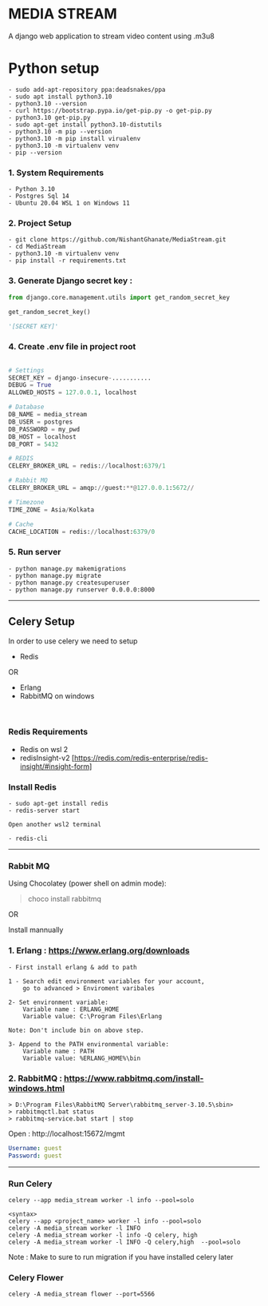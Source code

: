 # MEDIA STREAM

A django web application to stream video content using .m3u8 


# Python setup 
```
- sudo add-apt-repository ppa:deadsnakes/ppa
- sudo apt install python3.10
- python3.10 --version
- curl https://bootstrap.pypa.io/get-pip.py -o get-pip.py
- python3.10 get-pip.py
- sudo apt-get install python3.10-distutils
- python3.10 -m pip --version
- python3.10 -m pip install virualenv
- python3.10 -m virtualenv venv
- pip --version
```

### 1. System Requirements
```
- Python 3.10
- Postgres Sql 14
- Ubuntu 20.04 WSL 1 on Windows 11
```

### 2. Project Setup 
```
- git clone https://github.com/NishantGhanate/MediaStream.git
- cd MediaStream
- python3.10 -m virtualenv venv
- pip install -r requirements.txt 
```

### 3. Generate Django secret key :
```python
from django.core.management.utils import get_random_secret_key

get_random_secret_key()

'[SECRET KEY]'
```

### 4. Create .env file in project root
```python

# Settings
SECRET_KEY = django-insecure-...........
DEBUG = True
ALLOWED_HOSTS = 127.0.0.1, localhost

# Database
DB_NAME = media_stream
DB_USER = postgres
DB_PASSWORD = my_pwd
DB_HOST = localhost
DB_PORT = 5432

# REDIS
CELERY_BROKER_URL = redis://localhost:6379/1

# Rabbit MQ
CELERY_BROKER_URL = amqp://guest:**@127.0.0.1:5672//

# Timezone 
TIME_ZONE = Asia/Kolkata

# Cache
CACHE_LOCATION = redis://localhost:6379/0
```

### 5. Run server
```
- python manage.py makemigrations
- python manage.py migrate
- python manage.py createsuperuser
- python manage.py runserver 0.0.0.0:8000
```

<hr>

## Celery Setup 

In order to use celery we need to setup 

- Redis

OR 

- Erlang
- RabbitMQ on windows 

<br>

### Redis Requirements

- Redis on wsl 2
- redisInsight-v2 [https://redis.com/redis-enterprise/redis-insight/#insight-form]


### Install Redis
```
- sudo apt-get install redis
- redis-server start

Open another wsl2 terminal 

- redis-cli 
```

<hr>

### Rabbit MQ
Using Chocolatey (power shell on admin mode):
> choco install rabbitmq

OR 

Install mannually 


### 1. Erlang : https://www.erlang.org/downloads
```
- First install erlang & add to path 

1 - Search edit environment variables for your account, 
    go to advanced > Enviroment varibales

2- Set environment variable:
    Variable name : ERLANG_HOME
    Variable value: C:\Program Files\Erlang

Note: Don't include bin on above step.

3- Append to the PATH environmental variable:
    Variable name : PATH
    Variable value: %ERLANG_HOME%\bin
```

### 2. RabbitMQ : https://www.rabbitmq.com/install-windows.html
```
> D:\Program Files\RabbitMQ Server\rabbitmq_server-3.10.5\sbin>
> rabbitmqctl.bat status
> rabbitmq-service.bat start | stop
```

Open : http://localhost:15672/mgmt
```yml
Username: guest
Password: guest
```
<hr>

###  Run Celery 
```
celery --app media_stream worker -l info --pool=solo

<syntax> 
celery --app <project_name> worker -l info --pool=solo
celery -A media_stream worker -l INFO
celery -A media_stream worker -l info -Q celery, high
celery -A media_stream worker -l INFO -Q celery,high  --pool=solo

```
Note : Make to sure to run migration if you have installed celery later

### Celery Flower
```
celery -A media_stream flower --port=5566
```